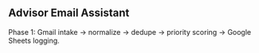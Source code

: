 ﻿## Advisor Email Assistant
Phase 1: Gmail intake → normalize → dedupe → priority scoring → Google Sheets logging.

